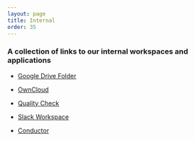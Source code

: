```yaml
---
layout: page
title: Internal
order: 35
---
```


<!--  -->
### A collection of links to our internal workspaces and applications

* <a href="{{ site.internal.googledrive }}" target="_blank">Google Drive Folder</a>

* <a href="{{ site.internal.owncloud }}" target="_blank">OwnCloud</a>

* <a href="{{ site.internal.qualitycheck }}" target="_blank"> Quality Check</a>

* <a href="{{ site.internal.slack }}" target="_blank">Slack Workspace</a>

* <a href="{{ site.internal.conductor }}" target="_blank">Conductor</a>

